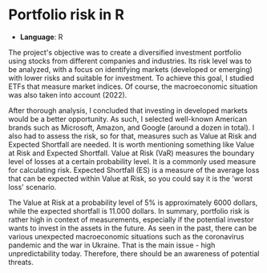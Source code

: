 # Portfolio risk in R

- **Language**: R

The project's objective was to create a diversified investment portfolio using stocks from different companies and industries. Its risk level was to be analyzed, with a focus on identifying markets (developed or emerging) with lower risks and suitable for investment.
To achieve this goal, I studied ETFs that measure market indices. Of course, the macroeconomic situation was also taken into account (2022).

After thorough analysis, I concluded that investing in developed markets would be a better opportunity. As such, I selected well-known American brands such as Microsoft, Amazon, and Google (around a dozen in total). 
I also had to assess the risk, so for that, measures such as Value at Risk and Expected Shortfall are needed. It is worth mentioning something like Value at Risk and Expected Shortfall. Value at Risk (VaR) 
measures the boundary level of losses at a certain probability level. It is a commonly used measure for calculating risk. Expected Shortfall (ES) is a measure of the average loss that can be expected within Value at Risk, so you could say it is the 'worst loss' scenario.

The Value at Risk at a probability level of 5% is approximately 6000 dollars, while the expected shortfall is 11.000 dollars. In summary, portfolio risk is rather high in context of measurements, 
especially if the potential investor wants to invest in the assets in the future. As seen in the past, there can be various unexpected macroeconomic situations such as the coronavirus pandemic 
and the war in Ukraine. That is the main issue - high unpredictability today. Therefore, there should be an awareness of potential threats.

​
